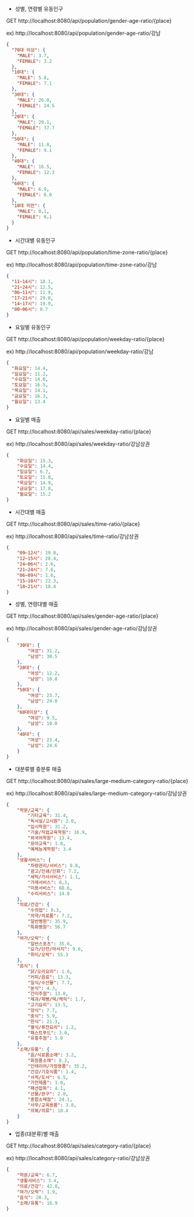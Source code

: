 - 성별, 연령별 유동인구

GET http://localhost:8080/api/population/gender-age-ratio/{place}

ex) http://localhost:8080/api/population/gender-age-ratio/강남
```json
{
  "70대 이상": {
    "MALE": 3.7,
    "FEMALE": 3.2
  },
  "10대": {
    "MALE": 5.8,
    "FEMALE": 7.1
  },
  "30대": {
    "MALE": 26.0,
    "FEMALE": 24.5
  },
  "20대": {
    "MALE": 29.1,
    "FEMALE": 37.7
  },
  "50대": {
    "MALE": 11.8,
    "FEMALE": 9.1
  },
  "40대": {
    "MALE": 16.5,
    "FEMALE": 12.3
  },
  "60대": {
    "MALE": 6.9,
    "FEMALE": 6.0
  },
  "10대 미만": {
    "MALE": 0.1,
    "FEMALE": 0.1
  }
}
```

- 시간대별 유동인구

GET http://localhost:8080/api/population/time-zone-ratio/{place}

ex) http://localhost:8080/api/population/time-zone-ratio/강남
```json
{
  "11~14시": 18.1,
  "21~24시": 12.5,
  "06~11시": 11.9,
  "17~21시": 29.0,
  "14~17시": 19.9,
  "00~06시": 8.7
}
```

- 요일별 유동인구

GET http://localhost:8080/api/population/weekday-ratio/{place}

ex) http://localhost:8080/api/population/weekday-ratio/강남
```json
{
  "화요일": 14.4,
  "일요일": 11.2,
  "수요일": 14.0,
  "토요일": 16.5,
  "목요일": 14.1,
  "금요일": 16.3,
  "월요일": 13.4
}
```

- 요일별 매출

GET http://localhost:8080/api/sales/weekday-ratio/{place}

ex) http://localhost:8080/api/sales/weekday-ratio/강남상권
```json
{
    "화요일": 15.3,
    "수요일": 14.4,
    "일요일": 6.7,
    "토요일": 15.8,
    "목요일": 14.9,
    "금요일": 17.8,
    "월요일": 15.2
}
```

- 시간대별 매출

GET http://localhost:8080/api/sales/time-ratio/{place}

ex) http://localhost:8080/api/sales/time-ratio/강남상권
```json
{
    "09~12시": 19.0,
    "12~15시": 28.4,
    "24~06시": 2.6,
    "21~24시": 7.6,
    "06~09시": 1.6,
    "15~18시": 22.3,
    "18~21시": 18.4
}
```

- 성별, 연령대별 매출

GET http://localhost:8080/api/sales/gender-age-ratio/{place}

ex) http://localhost:8080/api/sales/gender-age-ratio/강남상권
```json
{
    "30대": {
        "여성": 31.2,
        "남성": 30.5
    },
    "20대": {
        "여성": 12.2,
        "남성": 10.8
    },
    "50대": {
        "여성": 23.7,
        "남성": 24.0
    },
    "60대이상": {
        "여성": 9.5,
        "남성": 10.0
    },
    "40대": {
        "여성": 23.4,
        "남성": 24.6
    }
}
```

- 대분류별 중분류 매출

GET http://localhost:8080/api/sales/large-medium-category-ratio/{place}

ex) http://localhost:8080/api/sales/large-medium-category-ratio/강남상권
```json
{
    "학문/교육": {
        "기타교육": 31.4,
        "독서실/고시원": 2.0,
        "입시학원": 31.2,
        "기술/직업교육학원": 16.9,
        "외국어학원": 13.4,
        "유아교육": 1.8,
        "예체능계학원": 3.4
    },
    "생활서비스": {
        "차량관리/서비스": 8.8,
        "광고/인쇄/인화": 7.2,
        "세탁/가사서비스": 1.1,
        "가례서비스": 0.3,
        "미용서비스": 68.6,
        "수리서비스": 14.0
    },
    "의료/건강": {
        "수의업": 0.3,
        "의약/의료품": 7.2,
        "일반병원": 35.9,
        "특화병원": 56.7
    },
    "여가/오락": {
        "일반스포츠": 35.6,
        "요가/단전/마사지": 9.0,
        "취미/오락": 55.3
    },
    "음식": {
        "닭/오리요리": 1.6,
        "커피/음료": 13.3,
        "일식/수산물": 7.7,
        "분식": 4.3,
        "간이주점": 13.8,
        "제과/제빵/떡/케익": 1.7,
        "고기요리": 13.5,
        "양식": 7.7,
        "중식": 5.9,
        "한식": 21.3,
        "별식/퓨전요리": 1.2,
        "패스트푸드": 3.0,
        "유흥주점": 5.0
    },
    "소매/유통": {
        "음/식료품소매": 3.2,
        "화장품소매": 8.2,
        "인테리어/가정용품": 35.2,
        "건강/기호식품": 1.4,
        "서적/도서": 6.5,
        "가전제품": 1.0,
        "패션잡화": 4.1,
        "선물/완구": 2.0,
        "종합소매점": 24.1,
        "사무/교육용품": 3.8,
        "의복/의류": 10.4
    }
}
```

- 업종(대분류)별 매출

GET http://localhost:8080/api/sales/category-ratio/{place}

ex) http://localhost:8080/api/sales/category-ratio/강남상권
```json
{
    "학문/교육": 6.7,
    "생활서비스": 3.4,
    "의료/건강": 42.8,
    "여가/오락": 1.9,
    "음식": 28.3,
    "소매/유통": 16.9
}
```